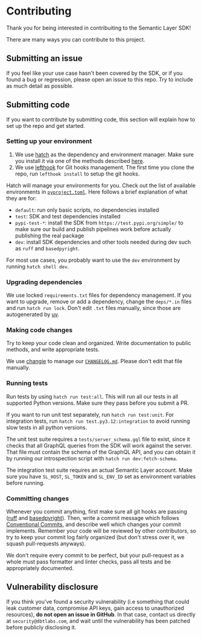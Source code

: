 # Contributing

Thank you for being interested in contribuiting to the Semantic Layer SDK!

There are many ways you can contribute to this project.


## Submitting an issue

If you feel like your use case hasn't been covered by the SDK, or if you found a bug or regression, please open an issue to this repo. Try to include as much detail as possible.


## Submitting code

If you want to contribute by submitting code, this section will explain how to set up the repo and get started.


### Setting up your environment

1. We use [hatch](https://hatch.pypa.io/) as the dependency and environment manager. Make sure you install it via one of the methods described [here](https://hatch.pypa.io/latest/install/). 
2. We use [lefthook](https://github.com/evilmartians/lefthook/) for Git hooks management. The first time you clone the repo, run `lefthook install` to setup the git hooks.

Hatch will manage your environments for you. Check out the list of available environments in [`pyproject.toml`](./pyproject.toml). Here follows a brief explanation of what they are for:
- `default`: run only basic scripts, no dependencies installed
- `test`: SDK and test dependencies installed
- `pypi-test-*`: install the SDK from `https://test.pypi.org/simple/` to make sure our build and publish pipelines work before actually publishing the real package
- `dev`: install SDK dependencies and other tools needed during dev such as `ruff` and `basedpyright`.

For most use cases, you probably want to use the `dev` environment by running `hatch shell dev`.


### Upgrading dependencies

We use locked `requirements.txt` files for dependency management. If you want to upgrade, remove or add a dependency, change the `deps/*.in` files and run `hatch run lock`. Don't edit `.txt` files manually, since those are autogenerated by [uv](https://github.com/astral-sh/uv/).


### Making code changes

Try to keep your code clean and organized. Write documentation to public methods, and write appropriate tests.

We use [changie](https://changie.dev/) to manage our [`CHANGELOG.md`](./CHANGELOG.md). Please don't edit that file manually.


### Running tests

Run tests by using `hatch run test:all`. This will run all our tests in all supported Python versions. Make sure they pass before you submit a PR.

If you want to run unit test separately, run `hatch run test:unit`. For integration tests, run `hatch run test.py3.12:integration` to avoid running slow tests in all python versions.

The unit test suite requires a `tests/server_schema.gql` file to exist, since it checks that all GraphQL queries from the SDK will work against the server. That file must contain the schema of the GraphQL API, and you can obtain it by running our introspection script with `hatch run dev:fetch-schema`.

The integration test suite requires an actual Semantic Layer account. Make sure you have `SL_HOST`, `SL_TOKEN` and `SL_ENV_ID` set as environment variables before running.


### Committing changes

Whenever you commit anything, first make sure all git hooks are passing ([ruff](https://github.com/astral-sh/ruff/) and [basedpyright](https://github.com/DetachHead/basedpyright)). Then, write a commit message which follows [Conventional Commits](https://www.conventionalcommits.org/en/v1.0.0/), and describe well which changes your commit implements. Remember your code will be reviewed by other contributors, so try to keep your commit log fairly organized (but don't stress over it, we squash pull-requests anyways).

We don't require every commit to be perfect, but your pull-request as a whole must pass formatter and linter checks, pass all tests and be appropriately documented.


## Vulnerability disclosure

If you think you've found a security vulnerability (i.e something that could leak customer data, compromise API keys, gain access to unauthorized resources), **do not open an issue in GitHub**. In that case, contact us directly at `security@dbtlabs.com`, and wait until the vulnerability has been patched before publicly disclosing it.


